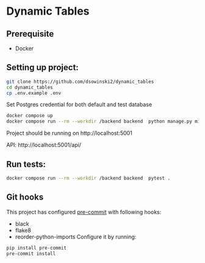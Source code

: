 
# Dynamic Tables

## Prerequisite
- Docker

## Setting up project:

```bash
git clone https://github.com/dsowinski2/dynamic_tables
cd dynamic_tables
cp .env.example .env
```
Set Postgres credential for both default and test database

```bash
docker compose up
docker compose run --rm --workdir /backend backend  python manage.py migrate
```
Project should be running on http://localhost:5001

API: http://localhost:5001/api/

## Run tests:

```bash
docker compose run --rm --workdir /backend backend  pytest .
```


## Git hooks
This project has configured [pre-commit](https://pre-commit.com/) with following hooks:
* black
* flake8
* reorder-python-imports
Configure it by running:
```bash
pip install pre-commit
pre-commit install
```

 